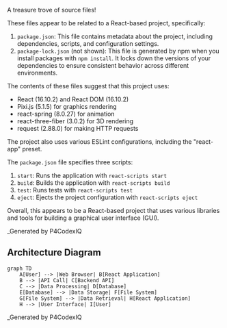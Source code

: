 A treasure trove of source files!

These files appear to be related to a React-based project, specifically:

1. `package.json`: This file contains metadata about the project, including dependencies, scripts, and configuration settings.
2. `package-lock.json` (not shown): This file is generated by npm when you install packages with `npm install`. It locks down the versions of your dependencies to ensure consistent behavior across different environments.

The contents of these files suggest that this project uses:

* React (16.10.2) and React DOM (16.10.2)
* Pixi.js (5.1.5) for graphics rendering
* react-spring (8.0.27) for animation
* react-three-fiber (3.0.2) for 3D rendering
* request (2.88.0) for making HTTP requests

The project also uses various ESLint configurations, including the "react-app" preset.

The `package.json` file specifies three scripts:

1. `start`: Runs the application with `react-scripts start`
2. `build`: Builds the application with `react-scripts build`
3. `test`: Runs tests with `react-scripts test`
4. `eject`: Ejects the project configuration with `react-scripts eject`

Overall, this appears to be a React-based project that uses various libraries and tools for building a graphical user interface (GUI).

_Generated by P4CodexIQ

## Architecture Diagram

```mermaid
graph TD
    A[User] --> |Web Browser| B[React Application]
    B --> |API Call| C[Backend API]
    C --> |Data Processing| D[Database]
    E[Database] --> |Data Storage| F[File System]
    G[File System] --> |Data Retrieval| H[React Application]
    H --> |User Interface| I[User]
```

_Generated by P4CodexIQ